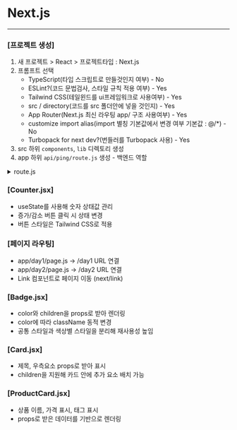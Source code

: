 # Next.js

---
### [프로젝트 생성]
1. 새 프로젝트 > React > 프로젝트타입 : Next.js
2. 프롬프트 선택
   - TypeScript(타입 스크립트로 만들것인지 여부) - No
   - ESLint?(코드 문법검사, 스타일 규칙 적용 여부) - Yes
   - Tailwind CSS(테일윈드를 ui프레임워크로 사용여부) - Yes
   - src / directory(코드를 src 폴더안에 넣을 것인지) - Yes
   - App Router(Next.js 최신 라우팅 app/ 구조 사용여부) - Yes
   - customize import alias(import 별칭 기본값에서 변경 여부 기본값 : @/*) - No
   - Turbopack for next dev?(번들러를 Turbopack 사용) - Yes
3. src 하위 `components`, `lib` 디렉토리 생성
4. app 하위 `api/ping/route.js` 생성 - 백엔드 역할
<details>
<summary>route.js</summary>

```js
export async function GET() {
   return new Response(JSON.stringify({ ok: true, ts: Date.now() }), {
   headers: { "Content-Type": "application/json" },
   });
}
```
</details>

### [Counter.jsx]
- useState를 사용해 숫자 상태값 관리
- 증가/감소 버튼 클릭 시 상태 변경
- 버튼 스타일은 Tailwind CSS로 적용

### [페이지 라우팅]
- app/day1/page.js → /day1 URL 연결
- app/day2/page.js → /day2 URL 연결
- Link 컴포넌트로 페이지 이동 (next/link)

### [Badge.jsx]
- color와 children을 props로 받아 렌더링
- color에 따라 className 동적 변경
- 공통 스타일과 색상별 스타일을 분리해 재사용성 높임

### [Card.jsx]
- 제목, 우측요소 props로 받아 표시
- children을 지원해 카드 안에 추가 요소 배치 가능

### [ProductCard.jsx]
- 상품 이름, 가격 표시, 태그 표시
- props로 받은 데이터를 기반으로 렌더링